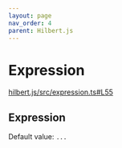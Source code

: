 ```yaml
---
layout: page
nav_order: 4
parent: Hilbert.js
---
```


# Expression

<div class="docs-item" markdown="1">

<div><a class="source" target="_blank" href="https://github.com/mathigon/hilbert.js/tree/master/src/expression.ts#L55">hilbert.js/src/expression.ts#L55</a></div>

## Expression

Default value: `...`

</div>
